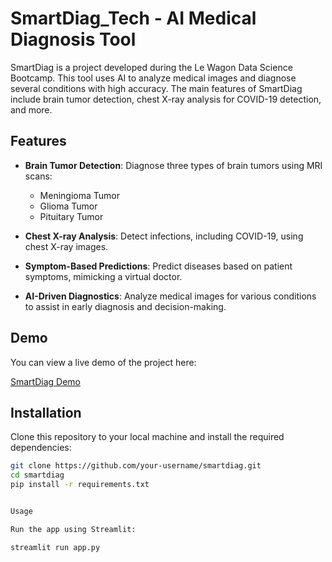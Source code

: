 # SmartDiag_Tech - AI Medical Diagnosis Tool

SmartDiag is a project developed during the Le Wagon Data Science Bootcamp. This tool uses AI to analyze medical images and diagnose several conditions with high accuracy. The main features of SmartDiag include brain tumor detection, chest X-ray analysis for COVID-19 detection, and more.

## Features

- **Brain Tumor Detection**: Diagnose three types of brain tumors using MRI scans:
  - Meningioma Tumor
  - Glioma Tumor
  - Pituitary Tumor

- **Chest X-ray Analysis**: Detect infections, including COVID-19, using chest X-ray images.

- **Symptom-Based Predictions**: Predict diseases based on patient symptoms, mimicking a virtual doctor.

- **AI-Driven Diagnostics**: Analyze medical images for various conditions to assist in early diagnosis and decision-making.

## Demo

You can view a live demo of the project here:

[SmartDiag Demo](https://smart-diag-tech.streamlit.app/)

## Installation

Clone this repository to your local machine and install the required dependencies:

```bash
git clone https://github.com/your-username/smartdiag.git
cd smartdiag
pip install -r requirements.txt


Usage

Run the app using Streamlit:

streamlit run app.py
